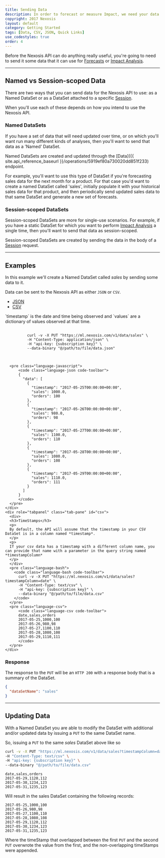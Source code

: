 ```yaml
---
title: Sending Data
description: In order to forecast or measure Impact, we need your data in JSON or CSV format.
copyright: 2017 Nexosis 
layout: default
category: Getting Started
tags: [Data, CSV, JSON, Quick Links]
use_codestyles: true
order: 4
---
```


Before the Nexosis API can do anything really useful, you're going to need to send it some data that it can use for [Forecasts](forecast) or [Impact Analysis](impactanalysis).

------

## Named vs Session-scoped Data

There are two ways that you can send data for the Nexosis API to use: as a Named DataSet or as a DataSet attached to a specific [Session](session).

When you'll use each of these depends on how you intend to use the Nexosis API.

### Named DataSets

If you have a set of data that will need updated over time, or on which you'll want run many different kinds of analyses, then you'll want to send that data as a 'Named' DataSet.

Named DataSets are created and updated through the [Data]({{ site.api_reference_baseurl }}/operations/5919ef80a730020dd851f233) endpoint.

For example, you'll want to use this type of DataSet if you're forecasting sales data for the next month for a product.  For that case you'd want to create a named DataSet called 'sales', initially populate it with your historical sales data for that product, and then periodically send updated sales data to that same DataSet and generate a new set of forecasts.

### Session-scoped DataSets

Session-scoped DataSets are more for single-use scenarios.  For example, if you have a static DataSet for which you want to perform [Impact Analysis](impactanalysis) a single time, then you'll want to send that data as session-scoped.

Session-scoped DataSets are created by sending the data in the body of a [Session](session) request.

------

## Examples

In this example we'll create a Named DataSet called *sales* by sending some data to it.

Data can be sent to the Nexosis API as either `JSON` or `CSV`.

<ul id="profileTabs" class="nav nav-tabs">
    <li class="active"><a href="#json" data-toggle="tab">JSON</a></li>
    <li><a href="#csv" data-toggle="tab">CSV</a></li>
</ul>
<div class="tab-content">
    <div role="tabpanel" class="tab-pane active" id="json">
      <p>`timestamp` is the date and time being observed and `values` are a dictionary of values observed at that time.</p>
      <pre class="language-bash">
        <code class="language-bash code-toolbar">
          curl -v -X PUT "https://ml.nexosis.com/v1/data/sales" \
          -H "Content-Type: application/json" \
          -H "api-key: {subscription key}" \
          --data-binary "@/path/to/file/data.json"
        </code>
      </pre>
      
      <pre class="language-javascript">
          <code class="language-json code-toolbar">
          {
            "data": [
              {
                "timestamp": "2017-05-25T00:00:00+00:00",
                "sales": 1000.0,
                "orders": 100
              },
              {
                "timestamp": "2017-05-26T00:00:00+00:00",
                "sales": 980.0,
                "orders": 98
              },
              {
                "timestamp": "2017-05-27T00:00:00+00:00",
                "sales": 1100.0,
                "orders": 110
              },
              {
                "timestamp": "2017-05-28T00:00:00+00:00",
                "sales": 1080.0,
                "orders": 108
              },
              {
                "timestamp": "2017-05-29T00:00:00+00:00",
                "sales": 1110.0,
                "orders": 111
              }
            ]
          }
          </code>
      </pre>
    </div>
    <div role="tabpanel" class="tab-pane" id="csv">
      <div>
      <h3>TimeStamps</h3>
      <p>
      By default, the API will assume that the timestamp in your CSV DataSet is in a column named *timestamp*.
      </p>
      <p>
      If your csv data has a timestamp with a different column name, you can provide that name with a parameter in the query string named *timestampColumn*
      </p>
      </div>
      <pre class="language-bash">
        <code class="language-bash code-toolbar">
          curl -v -X PUT "https://ml.nexosis.com/v1/data/sales?timestampColumn=date" \
          -H "Content-Type: text/csv" \
          -H "api-key: {subscription key}" \
          --data-binary "@/path/to/file/data.csv"
        </code>
      </pre>
      <pre class="language-csv">
          <code class="language-csv code-toolbar">
          date,sales,orders
          2017-05-25,1000,100
          2017-05-26,980,98
          2017-05-27,1100,110
          2017-05-28,1080,108
          2017-05-29,1110,111
          </code>
      </pre>
    </div>
</div>

### Response

The response to the `PUT` will be an `HTTP 200` with a response body that is a summary of the DataSet.

``` json
{
  "dataSetName": "sales"
}
```

------

## Updating Data

With a Named DataSet you are able to modify the DataSet with additional and/or updated data by issuing a `PUT` to the same DataSet name.

So, issuing a `PUT` to the same *sales* DataSet above like so

``` bash
curl -v -X PUT "https://ml.nexosis.com/v1/data/sales?timestampColumn=date" \
-H "Content-Type: text/csv" \
-H "api-key: {subscription key}" \
--data-binary "@/path/to/file/data.csv"
```

``` csv
date,sales,orders
2017-05-29,1120,112
2017-05-30,1234,123
2017-05-31,1235,123
```

Will result in the sales DataSet containing the following records:

``` csv
2017-05-25,1000,100
2017-05-26,980,98
2017-05-27,1100,110
2017-05-28,1080,108
2017-05-29,1120,112
2017-05-30,1234,123
2017-05-31,1235,123
```

Where the timeStamp that overlapped between the first `PUT` and the second `PUT` overwrote the value from the first, and the non-overlapping timeStamps were appended.